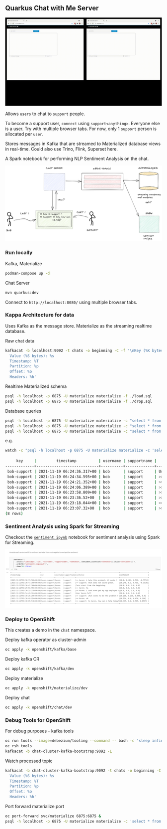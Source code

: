 ## Quarkus Chat with Me Server

![images/chat.gif](images/chat.gif)

Allows `users` to chat to `support` people.

To become a support user, `connect` using `support<anything>`. Everyone else is a user. Try with multiple browser tabs. For now, only 1 `support` person is allocated per `user`. 

Stores messages in Kafka that are streamed to Materialized database views in real-time. Could also use Trino, Flink, Superset here.

A Spark notebook for performing NLP Sentiment Analysis on the chat.

![images/chat-arch](images/chat-arch.png)

### Run locally

Kafka, Materialize
```bash
podman-compose up -d
```

Chat Server
```bash
mvn quarkus:dev
```

Connect to `http://localhost:8080/` using multiple browser tabs.

### Kappa Architecture for data

Uses Kafka as the message store. Materialize as the streaming realtime database.

Raw chat data
```bash
kafkacat -b localhost:9092 -t chats -o beginning -C -f '\nKey (%K bytes): %k
  Value (%S bytes): %s
  Timestamp: %T
  Partition: %p
  Offset: %o
  Headers: %h'
```

Realtime Materialized schema
```bash
psql -h localhost -p 6875 -U materialize materialize -f ./load.sql
psql -h localhost -p 6875 -U materialize materialize -f ./drop.sql
```

Database queries
```bash
psql -h localhost -p 6875 -U materialize materialize -c "select * from CHAT_ALL;"
psql -h localhost -p 6875 -U materialize materialize -c "select * from CHAT_TOTALS;"
psql -h localhost -p 6875 -U materialize materialize -c "select * from CHAT_ALL where key in ('bob-support') order by timestamp desc;"
```

e.g.
```bash
watch -c "psql -h localhost -p 6875 -U materialize materialize -c 'select * from CHAT_ALL order by timestamp desc;'"

     key     |         timestamp          | username | supportname |        	                 message
-------------+----------------------------+----------+-------------+-----------------------------------------------------------------
 bob-support | 2021-11-19 06:24:36.317+00 | bob      | support     | User bob left
 bob-support | 2021-11-19 06:24:34.595+00 | bob      | support     | >> bob: ah, right ! that worked thanks. see ya !
 bob-support | 2021-11-19 06:24:21.352+00 | bob      | support     | >> support: well, its easy .. you just goto here http://help-me
 bob-support | 2021-11-19 06:24:06.389+00 | bob      | support     | >> bob: err .. how do i do that ?
 bob-support | 2021-11-19 06:23:58.809+00 | bob      | support     | >> support: oh, thats sounds bad .. can you check online ?
 bob-support | 2021-11-19 06:23:36.52+00  | bob      | support     | >> bob: i have lost my app?
 bob-support | 2021-11-19 06:23:18.044+00 | bob      | support     | >> support: hi bob, how can i help ?
 bob-support | 2021-11-19 06:23:07.32+00  | bob      | support     | >> bob: hi
(8 rows)
```

### Sentiment Analysis using Spark for Streaming

Checkout the [`sentiment.ipynb`](sentiment.ipynb) notebook for sentiment analysis using Spark for Streaming.

![images/sentiment-spark.png](images/sentiment-spark.png)

### Deploy to OpenShift

This creates a demo in the `chat` namespace.

Deploy kafka operator as cluster-admin
```bash
oc apply -k openshift/kafka/base
```

Deploy kafka CR
```bash
oc apply -k openshift/kafka/dev
```

Deploy materialize
```bash
oc apply -k openshift/materialize/dev
```

Deploy chat
```bash
oc apply -k openshift/chat/dev
```

### Debug Tools for OpenShift

For debug purposes - kafka tools
```bash
oc run tools --image=debezium/tooling --command -- bash -c 'sleep infinity'
oc rsh tools
kafkacat -b chat-cluster-kafka-bootstrap:9092 -L
```

Watch processed topic
```bash
kafkacat -b chat-cluster-kafka-bootstrap:9092 -t chats -o beginning -C -f '\nKey (%K bytes): %k
  Value (%S bytes): %s
  Timestamp: %T
  Partition: %p
  Offset: %o
  Headers: %h'
```

Port forward materialize port
```bash
oc port-forward svc/materialize 6875:6875 &
psql -h localhost -p 6875 -U materialize materialize -c 'select * from CHAT_ALL order by timestamp desc;'
```


